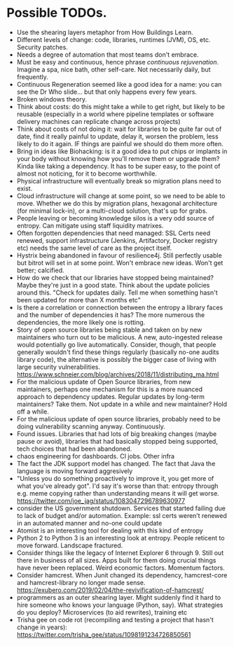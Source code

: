 # Possible TODOs.

* Use the shearing layers metaphor from How Buildings Learn.
* Different levels of change: code, libraries, runtimes (JVM), OS, etc. Security patches.
* Needs a degree of automation that most teams don't embrace.
* Must be easy and continuous, hence phrase _continuous rejuvenation_. Imagine a spa, nice bath, other self-care. Not necessarily daily, but frequently.
* Continuous Regeneration seemed like a good idea for a name: you can see the Dr Who slide... but that only happens every few years.
* Broken windows theory.
* Think about costs: do this might take a while to get right, but likely to be reusable (especially in a world where pipeline templates or software delivery machines can replicate change across projects)
* Think about costs of not doing it: wait for libraries to be quite far out of date, find it really painful to update, delay it, worsen the problem, less likely to do it again. IF things are painful we should do them more often.
* Bring in ideas like Biohacking: is it a good idea to put chips or implants in your body without knowing how you'll remove them or upgrade them? Kinda like taking a dependency. It has to be super easy, to the point of almost not noticing, for it to become worthwhile.
* Physical infrastructure will eventually break so migration plans need to exist.
* Cloud infrastructure will change at some point, so we need to be able to move. Whether we do this by migration plans, hexagonal architecture (for minimal lock-in), or a multi-cloud solution, that's up for grabs.
* People leaving or becoming knowledge silos is a very odd source of entropy. Can mitigate using staff liquidity matrixes.
* Often forgotten dependencies that need managed: SSL Certs need renewed, support infrastructure (Jenkins, Artifactory, Docker registry etc) needs the same level of care as the project itself.
* Hystrix being abandoned in favour of resilience4j. Still perfectly usable but bitrot will set in at some point. Won't embrace new ideas. Won't get better; calcified.
* How do we check that our libraries have stopped being maintained? Maybe they're just in a good state. Think about the update policies around this. "Check for updates daily. Tell me when something hasn't been updated for more than X months etc"
* Is there a correlation or connection between the entropy a library faces and the number of dependencies it has? The more numerous the dependencies, the more likely one is rotting.
* Story of open source libraries being stable and taken on by new maintainers who turn out to be malicious. A new, auto-ingested release would potentially go live automatically. Consider, though, that people generally wouldn't find these things regularly (basically no-one audits library code), the alternative is possibly the bigger case of living with large security vulnerabilities. https://www.schneier.com/blog/archives/2018/11/distributing_ma.html
* For the malicious update of Open Source libraries, from new maintainers, perhaps one mechanism for this is a more nuanced approach to dependency updates. Regular updates by long-term maintainers? Take them. Not update in a while and new maintainer? Hold off a while.
* For the malicious update of open source libraries, probably need to be doing vulnerability scanning anyway. Continuously.
* Found issues. Libraries that had lots of big breaking changes (maybe pause or avoid), libraries that had basically stopped being supported, tech choices that had been abandoned.
* chaos engineering for dashboards. CI jobs. Other infra
* The fact the JDK support model has changed. The fact that Java the language is moving forward aggresively
* "Unless you do something proactively to improve it, you get more of what you've already got". I'd say it's worse than that: entropy through e.g. meme copying rather than understanding means it will get worse. https://twitter.com/joe_jag/status/1083047296789630977
* consider the US government shutdown. Services that started failing due to lack of budget and/or automation. Example: ssl certs weren’t renewed in an automated manner and no-one could update
* Atomist is an interesting tool for dealing with this kind of entropy
* Python 2 to Python 3 is an interesting look at entropy. People reticent to move forward. Landscape fractured.
* Consider things like the legacy of Internet Explorer 6 through 9. Still out there in business of all sizes. Apps built for them doing crucial things have never been replaced. Weird economic factors. Momentum factors.
* Consider hamcrest. When Junit changed its dependency, hamcrest-core and hamcrest-library no longer made sense. https://exubero.com/2019/02/04/the-revivification-of-hamcrest/
* programmers as an outer shearing layer. Might suddenly find it hard to hire someone who knows your language (Python, say). What strategies do you deploy? Microservices (to aid rewrites), training etc
* Trisha gee on code rot (recompiling and testing a project that hasn't change in years): https://twitter.com/trisha_gee/status/1098191234726850561
